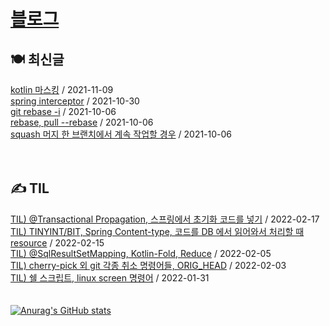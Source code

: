 
# [블로그](https://alkhwa-113.tistory.com/)
##  🍽 최신글
[kotlin 마스킹](https://alkhwa-113.tistory.com/entry/kotlin-%EB%A7%88%EC%8A%A4%ED%82%B9) / 2021-11-09</br>[spring interceptor](https://alkhwa-113.tistory.com/entry/spring-interceptor) / 2021-10-30</br>[git rebase -i](https://alkhwa-113.tistory.com/entry/git-rebase-i) / 2021-10-06</br>[rebase, pull --rebase](https://alkhwa-113.tistory.com/entry/rebase-pull-rebase) / 2021-10-06</br>[squash 머지 한 브랜치에서 계속 작업할 경우](https://alkhwa-113.tistory.com/entry/squash-%EB%A8%B8%EC%A7%80-%ED%95%9C-%EB%B8%8C%EB%9E%9C%EC%B9%98%EC%97%90%EC%84%9C-%EA%B3%84%EC%86%8D-%EC%9E%91%EC%97%85%ED%95%A0-%EA%B2%BD%EC%9A%B0) / 2021-10-06</br>
<br>
<br>
##  ✍️ TIL
[TIL) @Transactional Propagation, 스프링에서 초기화 코드를 넣기](https://alkhwa-113.tistory.com/entry/TIL-Transactional-Propagation-%EC%8A%A4%ED%94%84%EB%A7%81%EC%97%90%EC%84%9C-%EC%B4%88%EA%B8%B0%ED%99%94-%EC%BD%94%EB%93%9C%EB%A5%BC-%EB%84%A3%EA%B8%B0) / 2022-02-17</br>[TIL) TINYINT/BIT, Spring Content-type, 코드를 DB 에서 읽어와서 처리할 때 resource](https://alkhwa-113.tistory.com/entry/TIL-TINYINTBIT-Spring-Content-type-%EC%BD%94%EB%93%9C%EB%A5%BC-DB-%EC%97%90%EC%84%9C-%EC%9D%BD%EC%96%B4%EC%99%80%EC%84%9C-%EC%B2%98%EB%A6%AC%ED%95%A0-%EB%95%8C-resource) / 2022-02-15</br>[TIL) @SqlResultSetMapping, Kotlin-Fold, Reduce](https://alkhwa-113.tistory.com/entry/TIL-SqlResultSetMapping-Kotlin-Fold-Reduce) / 2022-02-05</br>[TIL) cherry-pick 외 git 각종 취소 명령어들, ORIG_HEAD](https://alkhwa-113.tistory.com/entry/TIL-cherry-pick-%EC%99%B8-git-%EA%B0%81%EC%A2%85-%EC%B7%A8%EC%86%8C-%EB%AA%85%EB%A0%B9%EC%96%B4%EB%93%A4) / 2022-02-03</br>[TIL) 쉘 스크립트, linux screen 명령어](https://alkhwa-113.tistory.com/entry/TIL-%EC%89%98-%EC%8A%A4%ED%81%AC%EB%A6%BD%ED%8A%B8-linux-screen-%EB%AA%85%EB%A0%B9%EC%96%B4) / 2022-01-31</br>
<br>
<br>
[![Anurag's GitHub stats](https://github-readme-stats.vercel.app/api?username=cmg1411&theme=synthwave&show_icons=true&count_private=true)](https://github.com/anuraghazra/github-readme-stats)
